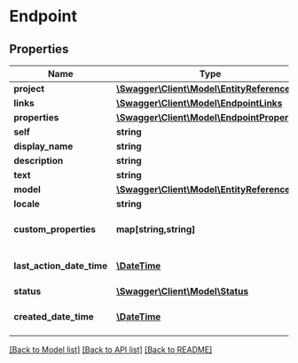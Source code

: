 # Endpoint

## Properties
Name | Type | Description | Notes
------------ | ------------- | ------------- | -------------
**project** | [**\Swagger\Client\Model\EntityReference**](EntityReference.md) |  | [optional] 
**links** | [**\Swagger\Client\Model\EndpointLinks**](EndpointLinks.md) |  | [optional] 
**properties** | [**\Swagger\Client\Model\EndpointProperties**](EndpointProperties.md) |  | [optional] 
**self** | **string** | The location of this entity. | [optional] 
**display_name** | **string** | The display name of the object. | 
**description** | **string** | The description of the object. | [optional] 
**text** | **string** | The text used to adapt a language model for this endpoint. | [optional] 
**model** | [**\Swagger\Client\Model\EntityReference**](EntityReference.md) |  | [optional] 
**locale** | **string** | The locale of the contained data. | 
**custom_properties** | **map[string,string]** | The custom properties of this entity. The maximum allowed key length is 64 characters, the maximum  allowed value length is 256 characters and the count of allowed entries is 10. | [optional] 
**last_action_date_time** | [**\DateTime**](\DateTime.md) | The time-stamp when the current status was entered.  The time stamp is encoded as ISO 8601 date and time format  (\&quot;YYYY-MM-DDThh:mm:ssZ\&quot;, see https://en.wikipedia.org/wiki/ISO_8601#Combined_date_and_time_representations). | [optional] 
**status** | [**\Swagger\Client\Model\Status**](Status.md) |  | [optional] 
**created_date_time** | [**\DateTime**](\DateTime.md) | The time-stamp when the object was created.  The time stamp is encoded as ISO 8601 date and time format  (\&quot;YYYY-MM-DDThh:mm:ssZ\&quot;, see https://en.wikipedia.org/wiki/ISO_8601#Combined_date_and_time_representations). | [optional] 

[[Back to Model list]](../README.md#documentation-for-models) [[Back to API list]](../README.md#documentation-for-api-endpoints) [[Back to README]](../README.md)


